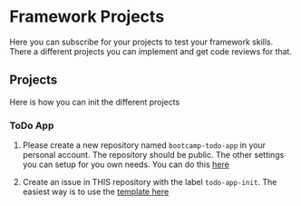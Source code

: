 # Framework Projects

Here you can subscribe for your projects to test your framework skills.
There a different projects you can implement and get code reviews for that.

## Projects

Here is how you can init the different projects

### ToDo App

1. Please create a new repository named `bootcamp-todo-app` in your personal account. The repository should be public. The other settings you can setup for you own needs. You can do this [here](https://github.com/new)

2. Create an issue in THIS repository with the label `todo-app-init`. The easiest way is to use the [template here](https://github.com/coding-bootcamps-eu/framework-projects/issues/new/choose)
